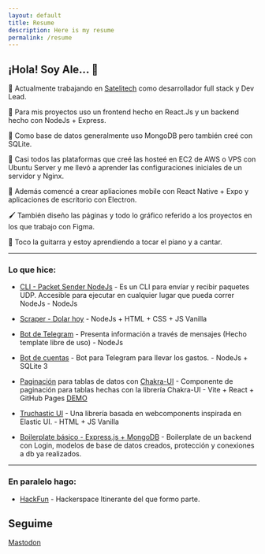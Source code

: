 ```yaml
---
layout: default
title: Resume
description: Here is my resume
permalink: /resume
---
```


## ¡Hola! Soy Ale... 👋 

💼 Actualmente trabajando en [Satelitech](http://satelitech.com) como desarrollador full stack y Dev Lead.

🔧 Para mis proyectos uso un frontend hecho en React.Js y un backend hecho con NodeJs + Express.

💾 Como base de datos generalmente uso MongoDB pero también creé con SQLite.

🐧 Casi todos las plataformas que creé las hosteé en EC2 de AWS o VPS con Ubuntu Server y me llevó a aprender las configuraciones iniciales de un servidor y Nginx.

📱 Además comencé a crear apliaciones mobile con React Native + Expo y aplicaciones de escritorio con Electron.

🖌 También diseño las páginas y todo lo gráfico referido a los proyectos en los que trabajo con Figma.

🎸 Toco la guitarra y estoy aprendiendo a tocar el piano y a cantar.

___

### Lo que hice:
 

- [CLI - Packet Sender NodeJs](https://github.com/alepiumetti/packet-sender-nodejs) - Es un CLI para envíar y recibir paquetes UDP. Accesible para ejecutar en cualquier lugar que pueda correr NodeJs - NodeJs
- [Scraper - Dolar hoy](https://github.com/alepiumetti/scraper) - NodeJs + HTML + CSS + JS Vanilla
- [Bot de Telegram](https://github.com/alepiumetti/bot-telegram-hf-rosario) - Presenta información a través de mensajes (Hecho template libre de uso) - NodeJs
- [Bot de cuentas](https://github.com/kotorigadaisuki/BotDeCuentas) - Bot para Telegram para llevar los gastos. - NodeJs + SQLite 3

- [Paginación](https://github.com/alepiumetti/chakra-ui-table-w-pagination-sort-search) para tablas de datos con [Chakra-UI](https://chakra-ui.com/) - Componente de paginación para tablas hechas con la librería Chakra-UI - Vite + React + GitHub Pages
[DEMO](https://alepiumetti.github.io/chakra-ui-table-w-pagination-sort-search/)

- [Truchastic UI](https://github.com/alepiumetti/truchastic-ui) - Una librería basada en webcomponents inspirada en Elastic UI. - HTML + JS Vanilla
- [Boilerplate básico - Express.js + MongoDB](https://github.com/alepiumetti/basic-boilerplate-express-mongodb) - Boilerplate de un backend con Login, modelos de base de datos creados, protección y conexiones a db ya realizados. 

___

### En paralelo hago:

- [HackFun](https://hackfunrosario.com/) - Hackerspace Itinerante del que formo parte.

## Seguime

[Mastodon](https://rebel.ar/@piumaster)